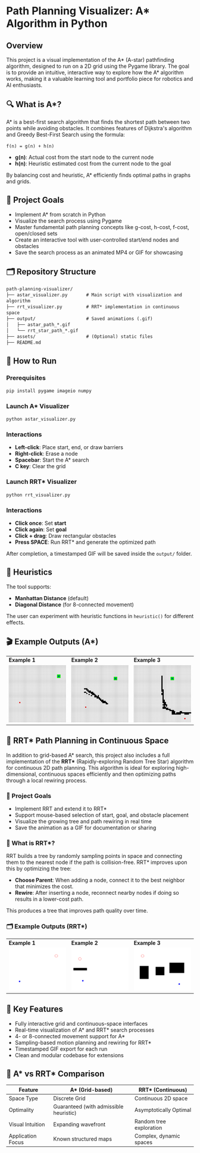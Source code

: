 # Path Planning Visualizer: A\* Algorithm in Python

## Overview

This project is a visual implementation of the A\* (A-star) pathfinding algorithm, designed to run on a 2D grid using the Pygame library. The goal is to provide an intuitive, interactive way to explore how the A\* algorithm works, making it a valuable learning tool and portfolio piece for robotics and AI enthusiasts.

## 🔍 What is A\*?

A\* is a best-first search algorithm that finds the shortest path between two points while avoiding obstacles. It combines features of Dijkstra's algorithm and Greedy Best-First Search using the formula:

```
f(n) = g(n) + h(n)
```

* **g(n)**: Actual cost from the start node to the current node
* **h(n)**: Heuristic estimated cost from the current node to the goal

By balancing cost and heuristic, A\* efficiently finds optimal paths in graphs and grids.

## 🎯 Project Goals

* Implement A\* from scratch in Python
* Visualize the search process using Pygame
* Master fundamental path planning concepts like g-cost, h-cost, f-cost, open/closed sets
* Create an interactive tool with user-controlled start/end nodes and obstacles
* Save the search process as an animated MP4 or GIF for showcasing

## 🗂 Repository Structure

```
path-planning-visualizer/
├── astar_visualizer.py       # Main script with visualization and algorithm
├── rrt_visualizer.py         # RRT* implementation in continuous space
├── output/                   # Saved animations (.gif)
│   ├── astar_path_*.gif
│   └── rrt_star_path_*.gif
├── assets/                   # (Optional) static files
├── README.md
```

## 🚀 How to Run

### Prerequisites

```bash
pip install pygame imageio numpy
```

### Launch A\* Visualizer

```bash
python astar_visualizer.py
```

### Interactions

* **Left-click**: Place start, end, or draw barriers
* **Right-click**: Erase a node
* **Spacebar**: Start the A\* search
* **C key**: Clear the grid

### Launch RRT\* Visualizer

```bash
python rrt_visualizer.py
```

### Interactions

* **Click once**: Set **start**
* **Click again**: Set **goal**
* **Click + drag**: Draw rectangular obstacles
* **Press SPACE**: Run RRT\* and generate the optimized path

After completion, a timestamped GIF will be saved inside the `output/` folder.

## 🧠 Heuristics

The tool supports:

* **Manhattan Distance** (default)
* **Diagonal Distance** (for 8-connected movement)

The user can experiment with heuristic functions in `heuristic()` for different effects.

## 🎬 Example Outputs (A\*)

<table>
  <tr>
    <td><strong>Example 1</strong></td>
    <td><strong>Example 2</strong></td>
    <td><strong>Example 3</strong></td>
  </tr>
  <tr>
    <td><img src="output/astar_path_20250707_140714.gif" width="250"/></td>
    <td><img src="output/astar_path_20250707_140518.gif" width="250"/></td>
    <td><img src="output/astar_path_20250707_140608.gif" width="250"/></td>
  </tr>
</table>

## 🌲 RRT\* Path Planning in Continuous Space

In addition to grid-based A\* search, this project also includes a full implementation of the **RRT\*** (Rapidly-exploring Random Tree Star) algorithm for continuous 2D path planning. This algorithm is ideal for exploring high-dimensional, continuous spaces efficiently and then optimizing paths through a local rewiring process.

### 🎯 Project Goals

* Implement RRT and extend it to RRT\*
* Support mouse-based selection of start, goal, and obstacle placement
* Visualize the growing tree and path rewiring in real time
* Save the animation as a GIF for documentation or sharing

### 🧠 What is RRT\*?

RRT builds a tree by randomly sampling points in space and connecting them to the nearest node if the path is collision-free. RRT\* improves upon this by optimizing the tree:

* **Choose Parent**: When adding a node, connect it to the best neighbor that minimizes the cost.
* **Rewire**: After inserting a node, reconnect nearby nodes if doing so results in a lower-cost path.

This produces a tree that improves path quality over time.

### 🗂 Example Outputs (RRT\*)

<table>
  <tr>
    <td><strong>Example 1</strong></td>
    <td><strong>Example 2</strong></td>
    <td><strong>Example 3</strong></td>
  </tr>
  <tr>
    <td><img src="output/rrt_star_path_20250708_110212.gif" width="250"/></td>
    <td><img src="output/rrt_star_path_20250708_110141.gif" width="250"/></td>
    <td><img src="output/rrt_star_path_20250708_110250.gif" width="250"/></td>
  </tr>
</table>

## 📌 Key Features

* Fully interactive grid and continuous-space interfaces
* Real-time visualization of A\* and RRT\* search processes
* 4- or 8-connected movement support for A\*
* Sampling-based motion planning and rewiring for RRT\*
* Timestamped GIF export for each run
* Clean and modular codebase for extensions

## 🔎 A\* vs RRT\* Comparison

| Feature           | A\* (Grid-based)                       | RRT\* (Continuous)      |
| ----------------- | -------------------------------------- | ----------------------- |
| Space Type        | Discrete Grid                          | Continuous 2D space     |
| Optimality        | Guaranteed (with admissible heuristic) | Asymptotically Optimal  |
| Visual Intuition  | Expanding wavefront                    | Random tree exploration |
| Application Focus | Known structured maps                  | Complex, dynamic spaces |


